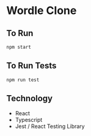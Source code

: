 # Wordle Clone
## To Run
`npm start`
## To Run Tests
`npm run test`

## Technology
- React
- Typescript
- Jest /  React Testing Library